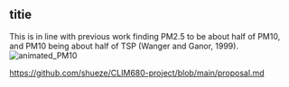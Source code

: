 ## titie

This is in line with previous work finding PM2.5 to be about half of PM10, and PM10 being about half of TSP (Wanger and Ganor, 1999).
![animated_PM10](https://user-images.githubusercontent.com/49365141/196006735-c85e841c-c1e1-4a40-8028-1c158461d8d9.gif)


https://github.com/shueze/CLIM680-project/blob/main/proposal.md
